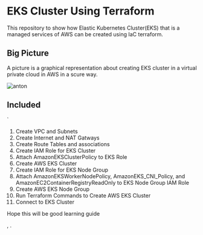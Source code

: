 # EKS Cluster Using Terraform
This repository to show how Elastic Kubernetes Cluster(EKS) that is a managed services of AWS can be created using IaC terraform.

## Big Picture
 A picture is a graphical representation about creating EKS cluster in a virtual private cloud in AWS in a scure way.
 
 ![anton](https://user-images.githubusercontent.com/21228768/138806022-bac47082-fae3-44ea-be97-af25cc2b49f3.png)


## Included
`
1. Create VPC and Subnets
2. Create Internet and NAT Gatways
3. Create Route Tables and associations
4. Create IAM Role for EKS Cluster
5. Attach AmazonEKSClusterPolicy to EKS Role
6. Create AWS EKS Cluster
7. Create IAM Role for EKS Node Group
8. Attach AmazonEKSWorkerNodePolicy, AmazonEKS_CNI_Policy, and AmazonEC2ContainerRegistryReadOnly to EKS Node Group IAM Role
9. Create AWS EKS Node Group
10. Run Terraform Commands to Create AWS EKS Cluster
11. Connect to EKS Cluster

Hope this will be good learning guide 

, .






